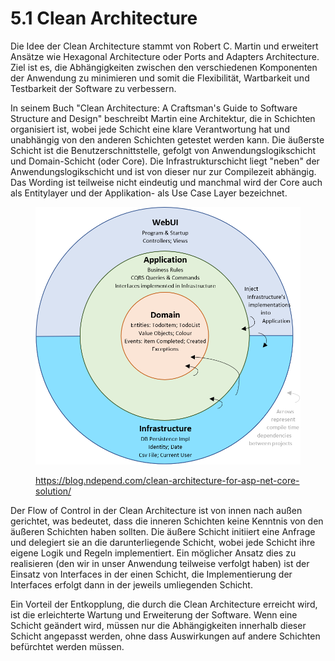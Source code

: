 # 5.1 Clean Architecture

Die Idee der Clean Architecture stammt von Robert C. Martin und erweitert Ansätze wie Hexagonal Architecture oder Ports and Adapters Architecture. Ziel ist es, die Abhängigkeiten zwischen den verschiedenen Komponenten der Anwendung zu minimieren und somit die Flexibilität, Wartbarkeit und Testbarkeit der Software zu verbessern.

In seinem Buch "Clean Architecture: A Craftsman's Guide to Software Structure and Design" beschreibt Martin eine Architektur, die in Schichten organisiert ist, wobei jede Schicht eine klare Verantwortung hat und unabhängig von den anderen Schichten getestet werden kann. Die äußerste Schicht ist die Benutzerschnittstelle, gefolgt von Anwendungslogikschicht und Domain-Schicht (oder Core). Die Infrastrukturschicht liegt "neben" der Anwendungslogikschicht und ist von dieser nur zur Compilezeit abhängig. Das Wording ist teilweise nicht eindeutig und manchmal wird der Core auch als Entitylayer und der Applikation- als Use Case Layer bezeichnet.

<figure><img src="../.gitbook/assets/clean arch.png" alt=""><figcaption><p><a href="https://blog.ndepend.com/clean-architecture-for-asp-net-core-solution/">https://blog.ndepend.com/clean-architecture-for-asp-net-core-solution/</a></p></figcaption></figure>

Der Flow of Control in der Clean Architecture ist von innen nach außen gerichtet, was bedeutet, dass die inneren Schichten keine Kenntnis von den äußeren Schichten haben sollten. Die äußere Schicht initiiert eine Anfrage und delegiert sie an die darunterliegende Schicht, wobei jede Schicht ihre eigene Logik und Regeln implementiert. Ein möglicher Ansatz dies zu realisieren (den wir in unser Anwendung teilweise verfolgt haben) ist der Einsatz von Interfaces in der einen Schicht, die Implementierung der Interfaces erfolgt dann in der jeweils umliegenden Schicht.

Ein Vorteil der Entkopplung, die durch die Clean Architecture erreicht wird, ist die erleichterte Wartung und Erweiterung der Software. Wenn eine Schicht geändert wird, müssen nur die Abhängigkeiten innerhalb dieser Schicht angepasst werden, ohne dass Auswirkungen auf andere Schichten befürchtet werden müssen.
